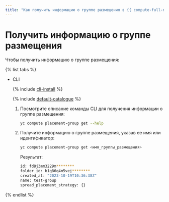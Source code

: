 ```yaml
---
title: "Как получить информацию о группе размещения в {{ compute-full-name }}"
---
```


# Получить информацию о группе размещения

Чтобы получить информацию о группе размещения:

{% list tabs %}

- CLI

  {% include [cli-install](../../../_includes/cli-install.md) %}

  {% include [default-catalogue](../../../_includes/default-catalogue.md) %}

  1. Посмотрите описание команды CLI для получения информации о группе размещения:

      ```bash
      yc compute placement-group get --help
      ```
      
  1. Получите информацию о группе размещения, указав ее имя или идентификатор:
      
      ```bash
      yc compute placement-group get <имя_группы_размещения>
      ```

      Результат:

      ```bash
      id: fd8j3mm3229m********
      folder_id: b1g86q4m5vej********
      created_at: "2023-10-19T10:36:38Z"
      name: test-group
      spread_placement_strategy: {}
      ```

{% endlist %}
